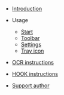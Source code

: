 ﻿- [Introduction](/en/README.md)

- Usage
  - [Start](/en/start.md)
  - [Toolbar](/en/toolbar.md)
  - [Settings](/en/settings.md)
  - [Tray icon](/en/trayicon.md)

- [OCR instructions](/en/ocrsetsumei.md)

- [HOOK instructions](/en/hooksetsumei.md)
  
- [Support author](/en/support.md) 